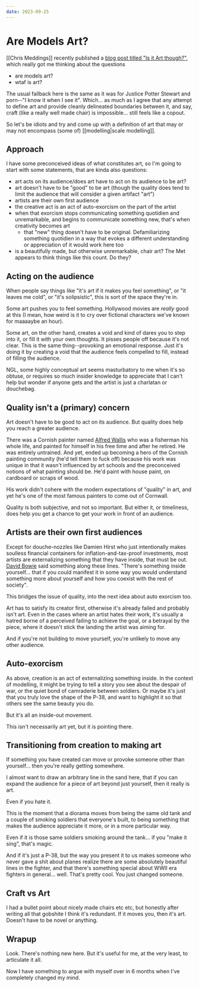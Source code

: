 ```yaml
---
date: 2023-09-25
---
```


# Are Models Art?

[[Chris Meddings]] recently published a [blog post titled "Is it Art though?"](https://modelphilosopher.com/is-it-art-though/), which really got me thinking about the questions

- are models art?
- wtaf is art?

The usual fallback here is the same as it was for Justice Potter Stewart and porn--"I know it when I see it". Which...
as much as I agree that any attempt to define art and provide cleanly delineated boundaries between it, and say, craft
(like a really well made chair) is impossible... still feels like a copout.

So let's be idiots and try and come up with a definition of art that may or may not encompass (some of)
[[modelling|scale modelling]].

## Approach

I have some preconceived ideas of what constitutes art, so I'm going to start with some statements, that are kinda also
questions:

- art acts on its audience/does art have to act on its audience to be art?
- art doesn't have to be "good" to be art (though the quality does tend to limit the audience that will consider a given
  artifact "art")
- artists are their own first audience
- the creative act is an act of auto-exorcism on the part of the artist
- when that exorcism stops communicating something quotidien and unremarkable, and begins to communicate something new,
  that's when creativity becomes art
  - that "new" thing doesn't have to be original. Defamiliarizing something quotidien in a way that evokes a different
    understanding or appreciation of it would work here too
- is a beautifully made, but otherwise unremarkable, chair art? The Met appears to think things like this count. Do
  they?

## Acting on the audience

When people say things like "it's art if it makes you feel something", or "it leaves me cold", or "it's solipsistic",
this is sort of the space they're in.

Some art pushes you to feel something. Hollywood movies are *really* good at this (I mean, how weird is it to cry over
fictional characters we've known for maaaaybe an hour).

Some art, on the other hand, creates a void and kind of dares you to step into it, or fill it with your own thoughts. It
pisses people off because it's not clear. This is the same thing--provoking an emotional response. Just it's doing it by
creating a void that the audience feels compelled to fill, instead of filling the audience.

NGL, some highly conceptual art seems masturbatory to me when it's so obtuse, or requires so much insider knowledge to
appreciate that I can't help but wonder if anyone gets and the artist is just a charlatan or douchebag.

## Quality isn't a (primary) concern

Art doesn't have to be good to act on its audience. But quality does help you reach a greater audience.

There was a Cornish painter named [Alfred Wallis](https://cornwallartists.org/cornwall-artists/alfred-wallis) who was a
fisherman his whole life, and painted for himself in his free time and after he retired. He was entirely untrained. And
yet, ended up becoming a hero of the Cornish painting community (he'd tell them to fuck off) because his work was unique
in that it wasn't influenced by art schools and the preconceived notions of what painting should be. He'd paint with
house paint, on cardboard or scraps of wood.

His work didn't cohere with the modern expectations of "quality" in art, and yet he's one of the most famous painters to
come out of Cornwall.

Quality is both subjective, and not so important. But either it, or timeliness, does help you get a chance to get your
work in front of an audience.

## Artists are their own first audiences

Except for douche-nozzles like Damien Hirst who just intentionally makes soulless financial containers for
inflation-and-tax-proof investments, most artists are externalizing something that they have inside, that must be out.
[David Bowie](https://www.youtube.com/watch?v=JRtZc_Nmo5w) said something along these lines. "There's something inside
yourself... that if you could manifest it in some way you would understand something more about yourself and how you
coexist with the rest of society".

This bridges the issue of quality, into the next idea about auto exorcism too.

Art has to satisfy its creator first, otherwise it's already failed and probably isn't art. Even in the cases where an
artist hates their work, it's usually a hatred borne of a perceived failing to achieve the goal, or a betrayal by the
piece, where it doesn't stick the landing the artist was aiming for.

And if you're not building to move yourself, you're unlikely to move any other audience.

## Auto-exorcism

As above, creation is an act of externalizing something inside. In the context of modelling, it might be trying to tell
a story you see about the despair of war, or the quiet bond of camraderie between soldiers. Or maybe it's just that you
truly love the shape of the P-38, and want to highlight it so that others see the same beauty you do.

But it's all an inside-out movement.

This isn't necessarily art yet, but it is pointing there.

## Transitioning from creation to making art

If something you have created can move or provoke someone other than yourself... then you're really getting somewhere.

I almost want to draw an arbitrary line in the sand here, that if you can expand the audience for a piece of art beyond
just yourself, then it really is art.

Even if you hate it.

This is the moment that a diorama moves from being the same old tank and a couple of smoking soldiers that everyone's
built, to being something that makes the audience appreciate it more, or in a more particular way.

Even if it is those same soldiers smoking around the tank... if you "make it sing", that's magic.

And if it's just a P-38, but the way you present it to us makes someone who never gave a shit about planes realize there
are some absolutely beautiful lines in the fighter, and that there's something special about WWII era fighters in
general... well. That's pretty cool. You just changed someone.

## Craft vs Art

I had a bullet point about nicely made chairs etc etc, but honestly after writing all that gobshite I think it's
redundant. If it moves you, then it's art. Doesn't have to be novel or anything.

## Wrapup

Look. There's nothing new here. But it's useful for me, at the very least, to articulate it all.

Now I have something to argue with myself over in 6 months when I've completely changed my mind.
